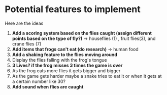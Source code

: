 # Potential features to implement
Here are the ideas 

1. **Add a scoring system based on the flies caught (assign different points based on the type of fly?)** -> houseflies (1) , fruit flies(3), and crane flies (7)
2. **Add items that frogs can't eat (do research)** ->  human food
3. **Add a shaking feature to the flies moving around**
4. Display the flies falling with the frog's tongue
5. **3 Lives? if the frog misses 3 times the game is over**
6. As the frog eats more flies it gets bigger and bigger 
7. As the game gets harder maybe a snake tries to eat it or when it gets at a certain number like 30?
8. **Add sound when flies are caught**